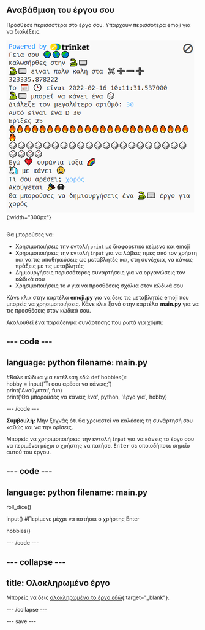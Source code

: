 ## Αναβάθμιση του έργου σου

<div style="display: flex; flex-wrap: wrap">
<div style="flex-basis: 200px; flex-grow: 1; margin-right: 15px;">
Πρόσθεσε περισσότερα στο έργο σου. Υπάρχουν περισσότερα emoji για να διαλέξεις.
  </div>
<div>

![Ένα μεγαλύτερο έργο στην περιοχή εξόδου με περισσότερο κείμενο, emoji και εισόδους.](images/upgrade_ideas.png){:width="300px"}

</div>
</div>

Θα μπορούσες να:
+ Χρησιμοποιήσεις την εντολή `print` με διαφορετικό κείμενο και emoji
+ Χρησιμοποιήσεις την εντολή `input` για να λάβεις τιμές από τον χρήστη και να τις αποθηκεύσεις ως μεταβλητές και, στη συνέχεια, να κάνεις πράξεις με τις μεταβλητές
+ Δημιουργήσεις περισσότερες συναρτήσεις για να οργανώσεις τον κώδικά σου
+ Χρησιμοποιήσεις το `#` για να προσθέσεις σχόλια στον κώδικά σου

Κάνε κλικ στην καρτέλα **emoji.py** για να δεις τις μεταβλητές emoji που μπορείς να χρησιμοποιήσεις. Κάνε κλικ ξανά στην καρτέλα **main.py** για να τις προσθέσεις στον κώδικά σου.

Ακολουθεί ένα παράδειγμα συνάρτησης που ρωτά για χόμπι:

--- code ---
---
language: python
filename: main.py
---

#Βάλε κώδικα για εκτέλεση εδώ
def hobbies():   
  hobby = input('Τι σου αρέσει να κάνεις;')   
  print('Ακούγεται', fun)   
  print('Θα μπορούσες να κάνεις ένα', python, 'έργο για', hobby)

--- /code ---

**Συμβουλή:** Μην ξεχνάς ότι θα χρειαστεί να καλέσεις τη συνάρτησή σου καθώς και να την ορίσεις.

Μπορείς να χρησιμοποιήσεις την εντολή `input` για να κάνεις το έργο σου να περιμένει μέχρι ο χρήστης να πατήσει <kbd>Enter</kbd> σε οποιοδήποτε σημείο αυτού του έργου.

--- code ---
---
language: python
filename: main.py
---

roll_dice()

input() #Περίμενε μέχρι να πατήσει ο χρήστης Enter

hobbies()

--- /code ---


--- collapse ---
---
title: Ολοκληρωμένο έργο
---

Μπορείς να δεις [ολοκληρωμένο το έργο εδώ](https://trinket.io/embed/python/750a2ac96b){:target="_blank"}.

--- /collapse ---

--- save ---
